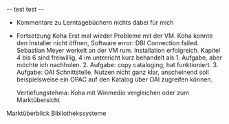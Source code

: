 -- test test --





- Kommentare zu Lerntagebüchern
  nichts dabei für mich
- Fortsetzung Koha
  Erst mal wieder Probleme mit der VM. Koha konnte den Installer nicht öffnen, Software error: DBI Connection failed.
  Sebastian Meyer werkelt an der VM rum. Installation erfolgreich. Kapitel 4 bis 6 sind freiwillig,
  4 im unterricht kurz behandelt als 1. Aufgabe, aber möchte ich nachholen. 2. Aufgabe: copy cataloging, hat funktioniert.
  3. Aufgabe: OAI Schnittstelle. Nutzen nicht ganz klar, anscheinend soll beispielsweise ein OPAC auf den Katalog über OAI zugreifen können.

  Vertiefungstehma: Koha mit Winmedio vergleichen oder zum Marktübersicht


Marktüberblick Bibliothekssysteme
